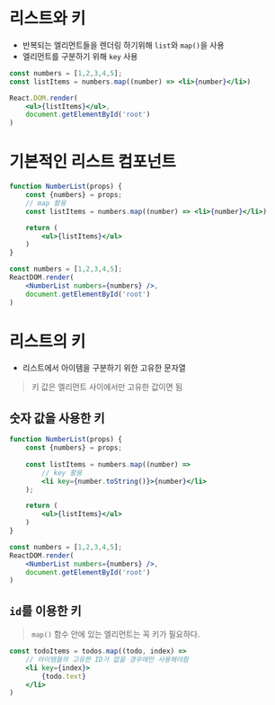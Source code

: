 # 리스트와 키
- 반복되는 엘리먼트들을 렌더링 하기위해 `list`와 `map()`을 사용
- 엘리먼트를 구분하기 위해 `key` 사용
```jsx
const numbers = [1,2,3,4,5];
const listItems = numbers.map((number) => <li>{number}</li>)
```
```jsx
React.DOM.render(
    <ul>{listItems}</ul>,
    document.getElementById('root')
)
```

# 기본적인 리스트 컴포넌트
```jsx
function NumberList(props) {
    const {numbers} = props;
    // map 활용
    const listItems = numbers.map((number) => <li>{number}</li>)

    return (
        <ul>{listItems}</ul>
    )
}
```
```jsx
const numbers = [1,2,3,4,5];
ReactDOM.render(
    <NumberList numbers={numbers} />,
    document.getElementById('root')
)
```

# 리스트의 키
- 리스트에서 아이템을 구분하기 위한 고유한 문자열
> 키 값은 엘리먼트 사이에서만 고유한 값이면 됨
## 숫자 값을 사용한 키
```jsx
function NumberList(props) {
    const {numbers} = props;
    
    const listItems = numbers.map((number) => 
        // key 활용
        <li key={number.toString()}>{number}</li>
    );

    return (
        <ul>{listItems}</ul>
    )
}
```
```jsx
const numbers = [1,2,3,4,5];
ReactDOM.render(
    <NumberList numbers={numbers} />,
    document.getElementById('root')
)
```

## `id`를 이용한 키
> `map()` 함수 안에 있는 엘리먼트는 꼭 키가 필요하다.
```jsx
const todoItems = todos.map((todo, index) => 
    // 아이템들의 고유한 ID가 없을 경우에만 사용해야함
    <li key={index}>
        {todo.text}
    </li>
)
```